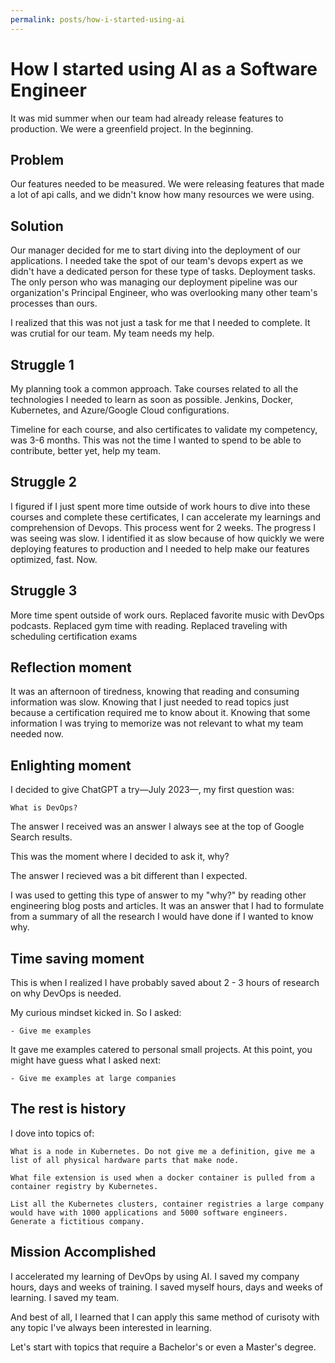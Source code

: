 ```yaml
---
permalink: posts/how-i-started-using-ai
---
```


# How I started using AI as a Software Engineer

It was mid summer when our team had already release features to production. We were a greenfield project. In the beginning.

## Problem

Our features needed to be measured. We were releasing features that made a lot of api calls, and we didn't know how many resources we were using.

## Solution

Our manager decided for me to start diving into the deployment of our applications. I needed take the spot of our team's devops expert as we didn't have a dedicated person for these type of tasks. Deployment tasks. The only person who was managing our deployment pipeline was our organization's Principal Engineer, who was overlooking many other team's processes than ours.

I realized that this was not just a task for me that I needed to complete. It was crutial for our team. My team needs my help.

## Struggle 1

My planning took a common approach. Take courses related to all the technologies I needed to learn as soon as possible. Jenkins, Docker, Kubernetes, and Azure/Google Cloud configurations.

Timeline for each course, and also certificates to validate my competency, was 3-6 months. This was not the time I wanted to spend to be able to contribute, better yet, help my team.

## Struggle 2

I figured if I just spent more time outside of work hours to dive into these courses and complete these certificates, I can accelerate my learnings and comprehension of Devops. This process went for 2 weeks. The progress I was seeing was slow. I identified it as slow because of how quickly we were deploying features to production and I needed to help make our features optimized, fast. Now.

## Struggle 3

More time spent outside of work ours. Replaced favorite music with DevOps podcasts. Replaced gym time with reading. Replaced traveling with scheduling certification exams

## Reflection moment

It was an afternoon of tiredness, knowing that reading and consuming information was slow. Knowing that I just needed to read topics just because a certification required me to know about it. Knowing that some information I was trying to memorize was not relevant to what my team needed now.

## Enlighting moment

I decided to give ChatGPT a try—July 2023—, my first question was:

```
What is DevOps?
```

The answer I received was an answer I always see at the top of Google Search results.

This was the moment where I decided to ask it, why?

The answer I recieved was a bit different than I expected.

I was used to getting this type of answer to my "why?" by reading other engineering blog posts and articles. It was an answer that I had to formulate from a summary of all the research I would have done if I wanted to know why.

## Time saving moment

This is when I realized I have probably saved about 2 - 3 hours of research on why DevOps is needed.

My curious mindset kicked in. So I asked:

    - Give me examples

It gave me examples catered to personal small projects. At this point, you might have guess what I asked next:

    - Give me examples at large companies

## The rest is history

I dove into topics of:

```
What is a node in Kubernetes. Do not give me a definition, give me a list of all physical hardware parts that make node.
```

```
What file extension is used when a docker container is pulled from a container registry by Kubernetes.
```

```
List all the Kubernetes clusters, container registries a large company would have with 1000 applications and 5000 software engineers. Generate a fictitious company.
```

## Mission Accomplished

I accelerated my learning of DevOps by using AI. I saved my company hours, days and weeks of training. I saved myself hours, days and weeks of learning. I saved my team.

And best of all, I learned that I can apply this same method of curisoty with any topic I've always been interested in learning.

Let's start with topics that require a Bachelor's or even a Master's degree.
